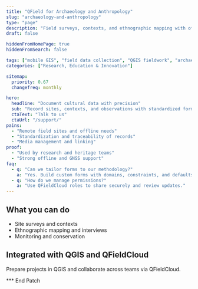```yaml
---
title: "QField for Archaeology and Anthropology"
slug: "archaeology-and-anthropology"
type: "page"
description: "Field surveys, contexts, and ethnographic mapping with offline mobile GIS and QGIS forms."
draft: false

hiddenFromHomePage: true
hiddenFromSearch: false

tags: ["mobile GIS", "field data collection", "QGIS fieldwork", "archaeology", "anthropology", "ethnography"]
categories: ["Research, Education & Innovation"]

sitemap:
  priority: 0.67
  changefreq: monthly

hero:
  headline: "Document cultural data with precision"
  sub: "Record sites, contexts, and observations with standardized forms and photo evidence."
  ctaText: "Talk to us"
  ctaUrl: "/support/"
pains:
  - "Remote field sites and offline needs"
  - "Standardization and traceability of records"
  - "Media management and linking"
proof:
  - "Used by research and heritage teams"
  - "Strong offline and GNSS support"
faq:
  - q: "Can we tailor forms to our methodology?"
    a: "Yes. Build custom forms with domains, constraints, and defaults in QGIS."
  - q: "How do we manage permissions?"
    a: "Use QFieldCloud roles to share securely and review updates."
---
```


## What you can do
- Site surveys and contexts  
- Ethnographic mapping and interviews  
- Monitoring and conservation

## Integrated with QGIS and QFieldCloud
Prepare projects in QGIS and collaborate across teams via QFieldCloud.

*** End Patch